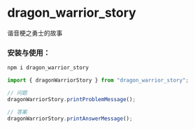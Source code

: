 # dragon_warrior_story
谐音梗之勇士的故事


### 安装与使用：

``` js
npm i dragon_warrior_story

import { dragonWarriorStory } from "dragon_warrior_story";

// 问题  
dragonWarriorStory.printProblemMessage();  

// 答案 
dragonWarriorStory.printAnswerMessage(); 